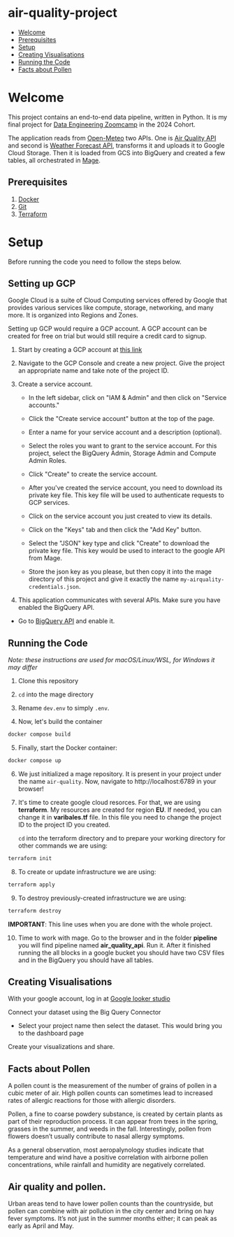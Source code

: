 # air-quality-project

- [Welcome](#welcome)
- [Prerequisites](#prerequisites)
- [Setup](#setup)
- [Creating Visualisations](#creating-visualisations)
- [Running the Code](#running-the-code)
- [Facts about Pollen](#facts-about-pollen)


# Welcome
This project contains an end-to-end data pipeline, written in Python. It is my final project for [Data Engineering Zoomcamp](https://github.com/DataTalksClub/data-engineering-zoomcamp#data-engineering-zoomcamp) in the 2024 Cohort. 

The application reads from [Open-Meteo](https://open-meteo.com/) two APIs. One is [Air Quality API](https://open-meteo.com/en/docs/air-quality-api) and second is [Weather Forecast API](https://open-meteo.com/en/docs), transforms it and uploads it to Google Cloud Storage. Then it is loaded from GCS into BigQuery and created a few tables, all orchestrated in [Mage](https://docs.mage.ai/introduction/overview).

## Prerequisites
1. [Docker](https://docs.docker.com/engine/install/)
2. [Git](https://git-scm.com/book/en/v2/Getting-Started-Installing-Git)
3. [Terraform](https://developer.hashicorp.com/terraform/install)

# Setup
Before running the code you need to follow the steps below.

## Setting up GCP
Google Cloud is a suite of Cloud Computing services offered by Google that provides various services like compute, storage, networking, and many more. It is organized into Regions and Zones.

Setting up GCP would require a GCP account. A GCP account can be created for free on trial but would still require a credit card to signup.

1. Start by creating a GCP account at [this link](https://cloud.google.com/)
2. Navigate to the GCP Console and create a new project. Give the project an appropriate name and take note of the project ID.
3. Create a service account.

   - In the left sidebar, click on "IAM & Admin" and then click on "Service accounts."

   - Click the "Create service account" button at the top of the page.

   - Enter a name for your service account and a description (optional).

   - Select the roles you want to grant to the service account. For this project, select the BigQuery Admin, Storage Admin and Compute Admin Roles.

   - Click "Create" to create the service account.

   - After you've created the service account, you need to download its private key file. This key file will be used to authenticate requests to GCP services.

   - Click on the service account you just created to view its details.

   - Click on the "Keys" tab and then click the "Add Key" button.

   - Select the "JSON" key type and click "Create" to download the private key file. This key would be used to interact to the google API from Mage.

   - Store the json key as you please, but then copy it into the mage directory of this project  and
give it exactly the name `my-airquality-credentials.json`.

4. This application communicates with several APIs. Make sure you have enabled the BigQuery API.
- Go to [BigQuery API](https://console.cloud.google.com/apis/library/browse?hl=sv&project=air-quality-project-417718&q=bigquery%20api) and enable it.


## Running the Code
*Note: these instructions are used for macOS/Linux/WSL, for Windows it may differ*

1. Clone this repository
2. `cd` into the mage directory
3. Rename `dev.env` to simply `.env`.

4. Now, let's build the container

```bash
docker compose build
```

5. Finally, start the Docker container:

```bash
docker compose up
```

6. We just initialized a mage repository. It is present in your project under the name `air-quality`. Now, navigate to http://localhost:6789 in your browser!

7. It's time to create google cloud resorces. For that, we are using **terraform**. My resources are created for region **EU**. If needed, you can change it in **varibales.tf** file. In this file you need to change the project ID to the project ID you created.

   `cd` into the terraform directory and to prepare your working directory for other commands we are using:

```bash
terraform init
```
8. To create or update infrastructure we are using:

```bash
terraform apply
```
9. To destroy previously-created infrastructure we are using:

```bash
terraform destroy
```
 **IMPORTANT**: This line uses when you are done with the whole project. 

10. Time to work with mage. Go to the browser and in the folder **pipeline** you will find pipeline named **air_quality_api**. Run it. After it finished running the all blocks in a google bucket you should have two CSV files and in the BigQuery you should have all tables.

## Creating Visualisations

With your google account, log in at [Google looker studio](https://lookerstudio.google.com/navigation/reporting)

Connect your dataset using the Big Query Connector

- Select your project name then select the dataset. This would bring you to the dashboard page

Create your visualizations and share.

## Facts about Pollen

A pollen count is the measurement of the number of grains of pollen in a cubic meter of air. High pollen counts can sometimes lead to increased rates of allergic reactions for those with allergic disorders.

Pollen, a fine to coarse powdery substance, is created by certain plants as part of their reproduction process. It can appear from trees in the spring, grasses in the summer, and weeds in the fall. Interestingly, pollen from flowers doesn’t usually contribute to nasal allergy symptoms.

As a general observation, most aeropalynology studies indicate that temperature and wind have a positive correlation with airborne pollen concentrations, while rainfall and humidity are negatively correlated.

## Air quality and pollen.

Urban areas tend to have lower pollen counts than the countryside, but pollen can combine with air pollution in the city center and bring on hay fever symptoms. It’s not just in the summer months either; it can peak as early as April and May.
